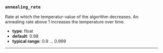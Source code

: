 ### `annealing_rate`

Rate at which the temperatur-value of the algorithm decreases. An annealing rate above 1 increases the temperature over time.

  - **type**: float
  - **default**: 0.98
  - **typical range**: 0.9 ... 0.999

---